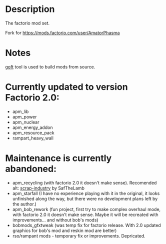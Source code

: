 # Description

The factorio mod set.

Fork for https://mods.factorio.com/user/AmatorPhasma

# Notes

[goft](https://github.com/ldinc/go-factorio-tools) tool is used to build mods from source.

# Currently updated to version Factorio 2.0:

- apm_lib
- apm_power
- apm_nuclear
- apm_energy_addon
- apm_resource_pack
- rampart_heavy_wall

# Maintenance is currently abandoned:

- apm_recycling (with factorio 2.0 it doesn't make sense). Recomended alt: [scrap-industry](https://mods.factorio.com/mod/scrap-industry) by SafTheLamb
- apm_starfall (I have no experience playing with it in the original, it looks unfinished along the way, but there were no development plans left by the author.)
- apm_bob_rework (fun project, first try to make complex overhaul mode, with factorio 2.0 it doesn't make sense. Maybe it will be recreated with improvements... and without bob's mods)
- bobmods_gfxtweak (was temp fix for factorio release. With 2.0  updated graphics for bob's mod and reskin mod are better)
- rso/rampant mods - temporary fix or improvements. Depricated.

